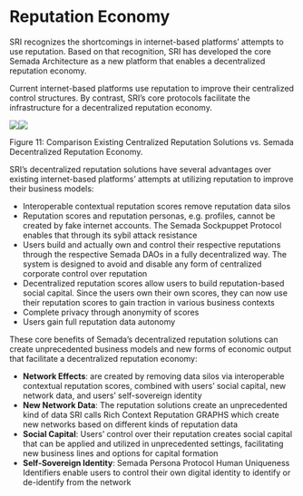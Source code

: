 # Reputation Economy



SRI recognizes the shortcomings in internet-based platforms’ attempts to use reputation. Based on that recognition, SRI has developed the core Semada Architecture as a new platform that enables a decentralized reputation economy.  


Current internet-based platforms use reputation to improve their centralized control structures. By contrast, SRI’s core protocols facilitate the infrastructure for a decentralized reputation economy.   

![](https://lh6.googleusercontent.com/OCnv0MlJ7rgSVSQzlq0WhR0g5q9yPwtN6CbYln4YcHW9WoyIflkEG1ebQr58sw8384fCrwOdD24LdNJYBMkPxiZjgewG-47VuA83_CeDNkjX3lvggFISrywaIDjDrfmQ3U2so24e)![](https://lh6.googleusercontent.com/I9710rC1MzrV4FW5rYBCLHWy6SxIFDspcBwHLh0_fdVvQ-_Ab6Rzx_366lUObg5FAiC_oQhUemO65NiNdP0uxr1qxMp1Tzz2LZl-Wan3hbqzTTnP-vbZ9Iap0yhg1RZ9akpz47yS)

Figure 11: Comparison Existing Centralized Reputation Solutions vs. Semada Decentralized Reputation Economy.  


SRI’s decentralized reputation solutions have several advantages over existing internet-based platforms’ attempts at utilizing reputation to improve their business models:

* Interoperable contextual reputation scores remove reputation data silos
* Reputation scores and reputation personas, e.g. profiles, cannot be created by fake internet accounts. The  Semada Sockpuppet Protocol enables that through its sybil attack resistance
* Users build and actually own and control their respective reputations through the respective Semada DAOs in a fully decentralized way. The system is designed to avoid and disable any form of centralized corporate control over reputation
* Decentralized reputation scores allow users to build reputation-based social capital. Since the users own their own scores, they can now use their reputation scores to gain traction in various business contexts
* Complete privacy through anonymity of scores
* Users gain full reputation data autonomy

These core benefits of Semada’s decentralized reputation solutions can create unprecedented business models and new forms of economic output that facilitate a decentralized reputation economy:

* **Network Effects**: are created by removing data silos via interoperable contextual reputation scores, combined with users’ social capital, new network data, and users’ self-sovereign identity
* **New Network Data**: The reputation solutions create an unprecedented kind of data SRI calls Rich Context Reputation GRAPHS which create new networks based on different kinds of reputation data
* **Social Capital**: Users’ control over their reputation creates social capital that can be applied and utilized in unprecedented settings, facilitating new business lines and options for capital formation
* **Self-Sovereign Identity**: Semada Persona Protocol Human Uniqueness Identifiers enable users to control their own digital identity to identify or de-identify from the network

